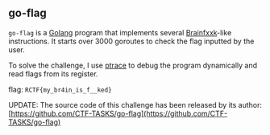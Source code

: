 ## go-flag

`go-flag` is a [Golang](https://en.wikipedia.org/wiki/Go_(programming_language)) program that implements several [Brainfxxk](https://en.wikipedia.org/wiki/Brainfuck)-like instructions. It starts over 3000 goroutes to check the flag inputted by the user.

To solve the challenge, I use [ptrace](https://www.man7.org/linux/man-pages/man2/ptrace.2.html) to debug the program dynamically and read flags from its register.

flag: `RCTF{my_br4in_is_f__ked}`

UPDATE: The source code of this challenge has been released by its author: [https://github.com/CTF-TASKS/go-flag](https://github.com/CTF-TASKS/go-flag)

